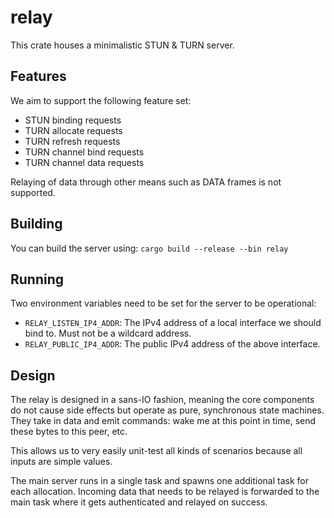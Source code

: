 # relay

This crate houses a minimalistic STUN & TURN server.

## Features

We aim to support the following feature set:

- STUN binding requests
- TURN allocate requests
- TURN refresh requests
- TURN channel bind requests
- TURN channel data requests

Relaying of data through other means such as DATA frames is not supported.

## Building

You can build the server using: `cargo build --release --bin relay`

## Running

Two environment variables need to be set for the server to be operational:

- `RELAY_LISTEN_IP4_ADDR`: The IPv4 address of a local interface we should bind to. Must not be a wildcard address. 
- `RELAY_PUBLIC_IP4_ADDR`: The public IPv4 address of the above interface.

## Design

The relay is designed in a sans-IO fashion, meaning the core components do not cause side effects but operate as pure, synchronous state machines.
They take in data and emit commands: wake me at this point in time, send these bytes to this peer, etc.

This allows us to very easily unit-test all kinds of scenarios because all inputs are simple values.

The main server runs in a single task and spawns one additional task for each allocation.
Incoming data that needs to be relayed is forwarded to the main task where it gets authenticated and relayed on success. 
